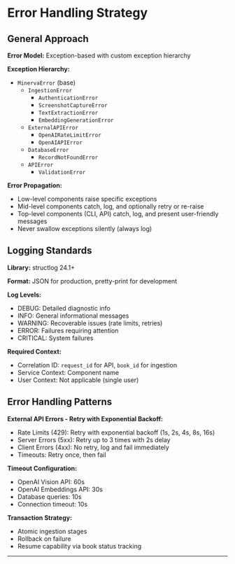# Error Handling Strategy

## General Approach

**Error Model:** Exception-based with custom exception hierarchy

**Exception Hierarchy:**
- `MinervaError` (base)
  - `IngestionError`
    - `AuthenticationError`
    - `ScreenshotCaptureError`
    - `TextExtractionError`
    - `EmbeddingGenerationError`
  - `ExternalAPIError`
    - `OpenAIRateLimitError`
    - `OpenAIAPIError`
  - `DatabaseError`
    - `RecordNotFoundError`
  - `APIError`
    - `ValidationError`

**Error Propagation:**
- Low-level components raise specific exceptions
- Mid-level components catch, log, and optionally retry or re-raise
- Top-level components (CLI, API) catch, log, and present user-friendly messages
- Never swallow exceptions silently (always log)

## Logging Standards

**Library:** structlog 24.1+

**Format:** JSON for production, pretty-print for development

**Log Levels:**
- DEBUG: Detailed diagnostic info
- INFO: General informational messages
- WARNING: Recoverable issues (rate limits, retries)
- ERROR: Failures requiring attention
- CRITICAL: System failures

**Required Context:**
- Correlation ID: `request_id` for API, `book_id` for ingestion
- Service Context: Component name
- User Context: Not applicable (single user)

## Error Handling Patterns

**External API Errors - Retry with Exponential Backoff:**
- Rate Limits (429): Retry with exponential backoff (1s, 2s, 4s, 8s, 16s)
- Server Errors (5xx): Retry up to 3 times with 2s delay
- Client Errors (4xx): No retry, log and fail immediately
- Timeouts: Retry once, then fail

**Timeout Configuration:**
- OpenAI Vision API: 60s
- OpenAI Embeddings API: 30s
- Database queries: 10s
- Connection timeout: 10s

**Transaction Strategy:**
- Atomic ingestion stages
- Rollback on failure
- Resume capability via book status tracking

---
